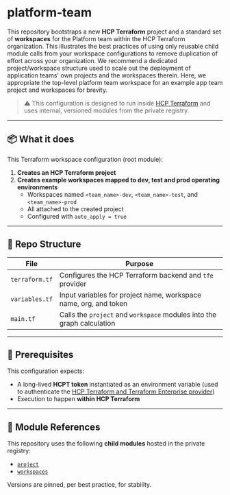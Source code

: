 # platform-team

This repository bootstraps a new **HCP Terraform** project and a standard set of **workspaces** for the Platform team within the HCP Terraform organization.
This illustrates the best practices of using only reusable child module calls from your workspace configurations to remove duplication of effort across your organization.
We recommend a dedicated project/workspace structure used to scale out the deployment of application teams' own projects and the workspaces therein. Here, we appropriate the top-level platform team workspace for an example app team project and workspaces for brevity.

> ⚠️ This configuration is designed to run inside [HCP Terraform](https://app.terraform.io/app/%%TEAM%%/workspaces) and uses internal, versioned modules from the private registry.

---

## 📦 What it does

This Terraform workspace configuration (root module):

1. **Creates an HCP Terraform project**
2. **Creates example workspaces mapped to dev, test and prod operating environments**
   - Workspaces named `<team_name>-dev`, `<team_name>-test`, and `<team_name>-prod`
   - All attached to the created project
   - Configured with `auto_apply = true`

---

## 📁 Repo Structure

| File             | Purpose |
|------------------|---------|
| `terraform.tf`   | Configures the HCP Terraform backend and `tfe` provider |
| `variables.tf`   | Input variables for project name, workspace name, org, and token |
| `main.tf`        | Calls the `project` and `workspace` modules into the graph calculation |

---

## 🔐 Prerequisites

This configuration expects:

- A long-lived **HCPT token** instantiated as an environment variable (used to authenticate the [HCP Terraform and Terraform Enterprise provider](https://registry.terraform.io/providers/hashicorp/tfe/latest/docs))
- Execution to happen **within HCP Terraform**

---

## 🧱 Module References

This repository uses the following **child modules** hosted in the private registry:

- [`project`](https://app.terraform.io/app/%%TEAM%%/registry/modules/project/tfe)
- [`workspaces`](https://app.terraform.io/app/%%TEAM%%/registry/modules/workspaces/tfe)

Versions are pinned, per best practice, for stability.
